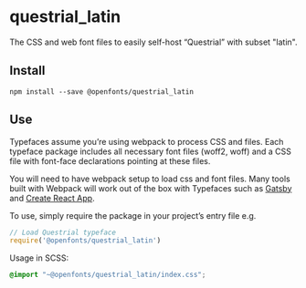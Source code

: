 
# questrial_latin

The CSS and web font files to easily self-host “Questrial” with subset "latin".

## Install

`npm install --save @openfonts/questrial_latin`

## Use

Typefaces assume you’re using webpack to process CSS and files. Each typeface
package includes all necessary font files (woff2, woff) and a CSS file with
font-face declarations pointing at these files.

You will need to have webpack setup to load css and font files. Many tools built
with Webpack will work out of the box with Typefaces such as [Gatsby](https://github.com/gatsbyjs/gatsby)
and [Create React App](https://github.com/facebookincubator/create-react-app).

To use, simply require the package in your project’s entry file e.g.

```javascript
// Load Questrial typeface
require('@openfonts/questrial_latin')
```

Usage in SCSS:
```scss
@import "~@openfonts/questrial_latin/index.css";
```
